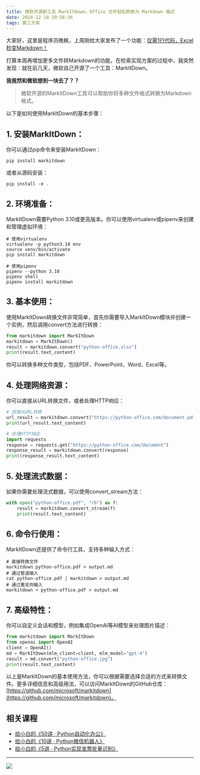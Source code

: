 ```yaml
---
title: 微软开源新工具 MarkItDown，Office 文件轻松转换为 Markdown 格式
date: 2024-12-18 20:56:36
tags: 第三方库
---
```


大家好，这里是程序员晚枫，上周刚给大家发布了一个功能：[仅需1行代码，Excel秒变Markdown！](https://mp.weixin.qq.com/s/ISE2SLf-F6k_38SEQqTGPg)

打算本周再增加更多文件转Markdown的功能，在检索实现方案的过程中，我突然发现：就在前几天，微软自己开源了一个工具：MarkItDown。

**我竟然和微软想到一块去了？？**


> 微软开源的MarkItDown工具可以帮助你将多种文件格式转换为Markdown格式。

以下是如何使用MarkItDown的基本步骤：

## 1. **安装MarkItDown**：
   你可以通过pip命令来安装MarkItDown：
   ```
   pip install markitdown
   ```
   或者从源码安装：
   ```
   pip install -e .
   ```
   

## 2. **环境准备**：
   MarkItDown需要Python 3.10或更高版本。你可以使用virtualenv或pipenv来创建和管理虚拟环境：
   ```
   # 使用virtualenv
   virtualenv -p python3.10 env
   source venv/bin/activate
   pip install markitdown

   # 使用pipenv
   pipenv --python 3.10
   pipenv shell
   pipenv install markitdown
   ```
   

## 3. **基本使用**：
   使用MarkItDown转换文件非常简单，首先你需要导入MarkItDown模块并创建一个实例，然后调用convert方法进行转换：
   ```python
   from markitdown import MarkItDown
   markitdown = MarkItDown()
   result = markitdown.convert("python-office.xlsx")
   print(result.text_content)
   ```
   你可以转换多种文件类型，包括PDF、PowerPoint、Word、Excel等。

## 4. **处理网络资源**：
   你可以直接从URL转换文件，或者处理HTTP响应：
   ```python
   # 直接从URL转换
   url_result = markitdown.convert("https://python-office.com/document.pdf")
   print(url_result.text_content)
   
   # 处理HTTP响应
   import requests
   response = requests.get("https://python-office.com/document")
   response_result = markitdown.convert(response)
   print(response_result.text_content)
   ```
   

## 5. **处理流式数据**：
   如果你需要处理流式数据，可以使用convert_stream方法：
   ```python
   with open("python-office.pdf", "rb") as f:
       result = markitdown.convert_stream(f)
       print(result.text_content)
   ```
   

## 6. **命令行使用**：
   MarkItDown还提供了命令行工具，支持多种输入方式：
   ```
   # 直接转换文件
   markitdown python-office.pdf > output.md
   # 通过管道输入
   cat python-office.pdf | markitdown > output.md
   # 通过重定向输入
   markitdown < python-office.pdf > output.md
   ```
   

## 7. **高级特性**：
   你可以自定义会话和模型，例如集成OpenAI等AI模型来处理图片描述：
   ```python
   from markitdown import MarkItDown
   from openai import OpenAI
   client = OpenAI()
   md = MarkItDown(mlm_client=client, mlm_model="gpt-4")
   result = md.convert("python-office.jpg")
   print(result.text_content)
   ```
   

以上是MarkItDown的基本使用方法，你可以根据需要选择合适的方式来转换文件。更多详细信息和高级用法，可以访问MarkItDown的GitHub仓库：[https://github.com/microsoft/markitdown](https://github.com/microsoft/markitdown)。


## 相关课程

- [给小白的《50讲 · Python自动化办公》](https://mp.weixin.qq.com/s/lOx4cAp9AllsCrhsUqVn8g)
- [给小白的《10讲 · Python微信机器人》](https://mp.weixin.qq.com/s/-oR2dUakXEY3vmPbzVtrnA)
- [给小白的《5讲 · Python实现发票批量识别》](https://mp.weixin.qq.com/s/pGim7ifpgLwYUJ9a-FHvaw)


---



![](https://www.python-office.com/assets/img/sub-py.4754d4d4.jpg)
